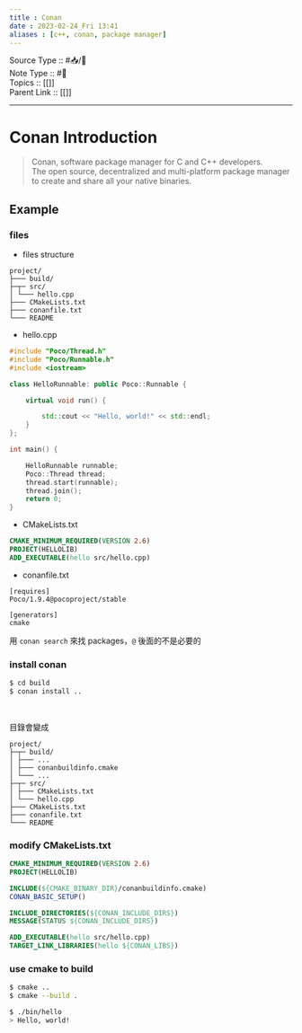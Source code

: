 ```yaml
---
title : Conan
date : 2023-02-24_Fri 13:41
aliases : [c++, conan, package manager]
---
```

Source Type :: #📥/📄 <br>
Note Type :: #📝 <br>
Topics :: [[]]<br>
Parent Link :: [[]]<br>

---
# Conan Introduction
> Conan, software package manager for C and C++ developers.<br>
> The open source, decentralized and multi-platform package manager to create and share all your native binaries.

## Example

### files
* files structure
```
project/
├─── build/
├─┬─ src/
│ └─── hello.cpp
├─── CMakeLists.txt
├─── conanfile.txt
└─── README
```

* hello.cpp
```cpp
#include "Poco/Thread.h"
#include "Poco/Runnable.h"
#include <iostream>

class HelloRunnable: public Poco::Runnable {

    virtual void run() {

        std::cout << "Hello, world!" << std::endl;
    }
};

int main() {

    HelloRunnable runnable;
    Poco::Thread thread;
    thread.start(runnable);
    thread.join();
    return 0;
}
```

* CMakeLists.txt
```cmake
CMAKE_MINIMUM_REQUIRED(VERSION 2.6)
PROJECT(HELLOLIB)
ADD_EXECUTABLE(hello src/hello.cpp)
```

* conanfile.txt
```conan
[requires]
Poco/1.9.4@pocoproject/stable

[generators]
cmake
```
用 `conan search` 來找 packages，`@` 後面的不是必要的

### install conan
```bash
$ cd build
$ conan install ..
```
<br>

目錄會變成
```
project/
├─┬─ build/
│ ├─── ...
│ ├─── conanbuildinfo.cmake
│ └─── ...
├─┬─ src/
│ ├─── CMakeLists.txt
│ └─── hello.cpp
├─── CMakeLists.txt
├─── conanfile.txt
└─── README
```

### modify CMakeLists.txt
```cmake
CMAKE_MINIMUM_REQUIRED(VERSION 2.6)
PROJECT(HELLOLIB)

INCLUDE(${CMAKE_BINARY_DIR}/conanbuildinfo.cmake)
CONAN_BASIC_SETUP()

INCLUDE_DIRECTORIES(${CONAN_INCLUDE_DIRS})
MESSAGE(STATUS ${CONAN_INCLUDE_DIRS})

ADD_EXECUTABLE(hello src/hello.cpp)  
TARGET_LINK_LIBRARIES(hello ${CONAN_LIBS})
```

### use cmake to build
```bash
$ cmake ..
$ cmake --build .

$ ./bin/hello
> Hello, world!
```